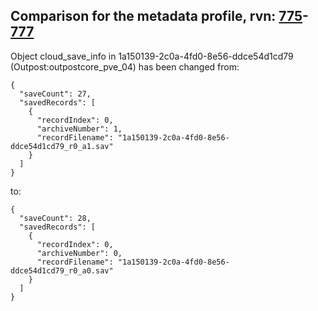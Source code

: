 ## Comparison for the metadata profile, rvn: [775](https://github.com/PRO100KatYT/FortniteProfileRevisions/tree/main/profiles/metadata/775%20metadata.json)-[777](https://github.com/PRO100KatYT/FortniteProfileRevisions/tree/main/profiles/metadata/777%20metadata.json)

Object cloud_save_info in 1a150139-2c0a-4fd0-8e56-ddce54d1cd79 (Outpost:outpostcore_pve_04) has been changed from:

```
{
  "saveCount": 27,
  "savedRecords": [
    {
      "recordIndex": 0,
      "archiveNumber": 1,
      "recordFilename": "1a150139-2c0a-4fd0-8e56-ddce54d1cd79_r0_a1.sav"
    }
  ]
}
```

to:

```
{
  "saveCount": 28,
  "savedRecords": [
    {
      "recordIndex": 0,
      "archiveNumber": 0,
      "recordFilename": "1a150139-2c0a-4fd0-8e56-ddce54d1cd79_r0_a0.sav"
    }
  ]
}
```

<br><br>
